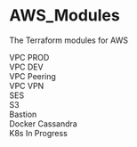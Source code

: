 # AWS_Modules
The Terraform modules for AWS

VPC PROD<br />
VPC DEV<br />
VPC Peering<br />
VPC VPN<br />
SES<br />
S3<br />
Bastion<br />
Docker Cassandra<br />
K8s In Progress<br />